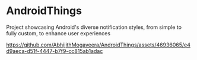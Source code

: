 # AndroidThings
Project showcasing Android's diverse notification styles, from simple to fully custom, to enhance user experiences

https://github.com/AbhijithMogaveera/AndroidThings/assets/46936065/e4d9aeca-d51f-4447-b7f9-cc815ab1adac

